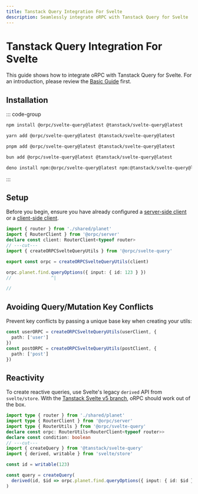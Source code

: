 ```yaml
---
title: Tanstack Query Integration For Svelte
description: Seamlessly integrate oRPC with Tanstack Query for Svelte
---
```


# Tanstack Query Integration For Svelte

This guide shows how to integrate oRPC with Tanstack Query for Svelte. For an introduction, please review the [Basic Guide](/docs/tanstack-query/basic) first.

## Installation

::: code-group

```sh [npm]
npm install @orpc/svelte-query@latest @tanstack/svelte-query@latest
```

```sh [yarn]
yarn add @orpc/svelte-query@latest @tanstack/svelte-query@latest
```

```sh [pnpm]
pnpm add @orpc/svelte-query@latest @tanstack/svelte-query@latest
```

```sh [bun]
bun add @orpc/svelte-query@latest @tanstack/svelte-query@latest
```

```sh [deno]
deno install npm:@orpc/svelte-query@latest npm:@tanstack/svelte-query@latest
```

:::

## Setup

Before you begin, ensure you have already configured a [server-side client](/docs/client/server-side) or a [client-side client](/docs/client/client-side).

```ts twoslash
import { router } from './shared/planet'
import { RouterClient } from '@orpc/server'
declare const client: RouterClient<typeof router>
// ---cut---
import { createORPCSvelteQueryUtils } from '@orpc/svelte-query'

export const orpc = createORPCSvelteQueryUtils(client)

orpc.planet.find.queryOptions({ input: { id: 123 } })
//               ^|

//
```

## Avoiding Query/Mutation Key Conflicts

Prevent key conflicts by passing a unique base key when creating your utils:

```ts
const userORPC = createORPCSvelteQueryUtils(userClient, {
  path: ['user']
})
const postORPC = createORPCSvelteQueryUtils(postClient, {
  path: ['post']
})
```

## Reactivity

To create reactive queries, use Svelte's legacy `derived` API from `svelte/store`. With the [Tanstack Svelte v5 branch](https://github.com/TanStack/query/discussions/7413), oRPC should work out of the box.

```ts twoslash
import type { router } from './shared/planet'
import type { RouterClient } from '@orpc/server'
import type { RouterUtils } from '@orpc/svelte-query'
declare const orpc: RouterUtils<RouterClient<typeof router>>
declare const condition: boolean
// ---cut---
import { createQuery } from '@tanstack/svelte-query'
import { derived, writable } from 'svelte/store'

const id = writable(123)

const query = createQuery(
  derived(id, $id => orpc.planet.find.queryOptions({ input: { id: $id } })),
)
```
